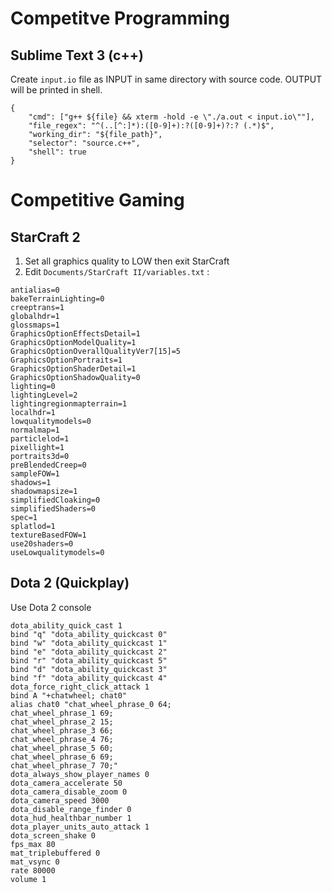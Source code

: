 # Competitve Programming
## Sublime Text 3 (c++)
Create ``input.io`` file as INPUT in same directory with source code. OUTPUT will be printed in shell.
```
{
	"cmd": ["g++ ${file} && xterm -hold -e \"./a.out < input.io\""], 
	"file_regex": "^(..[^:]*):([0-9]+):?([0-9]+)?:? (.*)$",
	"working_dir": "${file_path}",
	"selector": "source.c++",
	"shell": true
}
```

# Competitive Gaming
## StarCraft 2 
1. Set all graphics quality to LOW then exit StarCraft
2. Edit ``Documents/StarCraft II/variables.txt`` :

```
antialias=0
bakeTerrainLighting=0
creeptrans=1
globalhdr=1
glossmaps=1
GraphicsOptionEffectsDetail=1
GraphicsOptionModelQuality=1
GraphicsOptionOverallQualityVer7[15]=5
GraphicsOptionPortraits=1
GraphicsOptionShaderDetail=1
GraphicsOptionShadowQuality=0
lighting=0
lightingLevel=2
lightingregionmapterrain=1
localhdr=1
lowqualitymodels=0
normalmap=1
particlelod=1
pixellight=1
portraits3d=0
preBlendedCreep=0
sampleFOW=1
shadows=1
shadowmapsize=1
simplifiedCloaking=0
simplifiedShaders=0
spec=1
splatlod=1
textureBasedFOW=1
use20shaders=0
useLowqualitymodels=0
```


## Dota 2 (Quickplay)
Use Dota 2 console
```
dota_ability_quick_cast 1
bind "q" "dota_ability_quickcast 0"
bind "w" "dota_ability_quickcast 1"
bind "e" "dota_ability_quickcast 2"
bind "r" "dota_ability_quickcast 5"
bind "d" "dota_ability_quickcast 3"
bind "f" "dota_ability_quickcast 4"
dota_force_right_click_attack 1
bind A "+chatwheel; chat0" 
alias chat0 "chat_wheel_phrase_0 64;
chat_wheel_phrase_1 69;
chat_wheel_phrase_2 15;
chat_wheel_phrase_3 66;
chat_wheel_phrase_4 76;
chat_wheel_phrase_5 60;
chat_wheel_phrase_6 69;
chat_wheel_phrase_7 70;"
dota_always_show_player_names 0
dota_camera_accelerate 50
dota_camera_disable_zoom 0
dota_camera_speed 3000
dota_disable_range_finder 0
dota_hud_healthbar_number 1
dota_player_units_auto_attack 1
dota_screen_shake 0
fps_max 80
mat_triplebuffered 0
mat_vsync 0
rate 80000
volume 1
```

